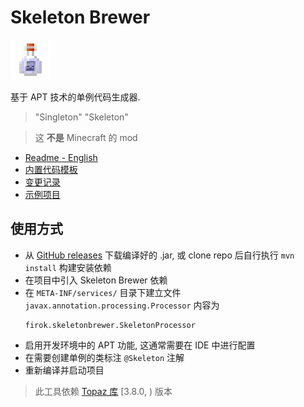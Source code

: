 # Skeleton Brewer

![logo](doc/logo.png)

基于 APT 技术的单例代码生成器.

> "Singleton" "Skeleton"

> 这 **不是** Minecraft 的 mod

* [Readme - English](readme-en.md)
* [内置代码模板](doc/pattern.md)
* [变更记录](doc/changelog.md)
* [示例项目](https://github.com/351768593/SkeletonBrewerDemo)

## 使用方式

* 从 [GitHub releases](https://github.com/351768593/SkeletonBrewer/releases) 下载编译好的 .jar,
  或 clone repo 后自行执行 `mvn install` 构建安装依赖
* 在项目中引入 Skeleton Brewer 依赖
* 在 `META-INF/services/` 目录下建立文件 `javax.annotation.processing.Processor`
  内容为
  ```text
  firok.skeletonbrewer.SkeletonProcessor
  ```
* 启用开发环境中的 APT 功能, 这通常需要在 IDE 中进行配置
* 在需要创建单例的类标注 `@Skeleton` 注解
* 重新编译并启动项目

> 此工具依赖 [Topaz 库](https://github.com/351768593/Topaz) \[3.8.0, \) 版本

